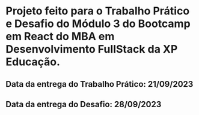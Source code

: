 # Projeto feito para o Trabalho Prático e Desafio do Módulo 3 do Bootcamp em React do MBA em Desenvolvimento FullStack da XP Educação.

## Data da entrega do Trabalho Prático: 21/09/2023
## Data da entrega do Desafio: 28/09/2023
